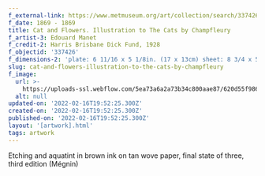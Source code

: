 ```yaml
---
f_external-link: https://www.metmuseum.org/art/collection/search/337426
f_date: 1869 - 1869
title: Cat and Flowers. Illustration to The Cats by Champfleury
f_artist-3: Edouard Manet
f_credit-2: Harris Brisbane Dick Fund, 1928
f_objectid: '337426'
f_dimensions-2: 'plate: 6 11/16 x 5 1/8in. (17 x 13cm) sheet: 8 3/4 x 5 3/8in. (22.2 x 13.7cm)'
slug: cat-and-flowers-illustration-to-the-cats-by-champfleury
f_image:
  url: >-
    https://uploads-ssl.webflow.com/5ea73a6a2a73b34c800aae87/620d55f9866c620e8816b05e_DP815324.jpeg
  alt: null
updated-on: '2022-02-16T19:52:25.300Z'
created-on: '2022-02-16T19:52:25.300Z'
published-on: '2022-02-16T19:52:25.300Z'
layout: '[artwork].html'
tags: artwork
---
```


Etching and aquatint in brown ink on tan wove paper, final state of three, third edition (Mégnin)

